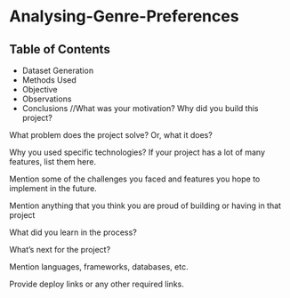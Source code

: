 # Analysing-Genre-Preferences
## Table of Contents
- Dataset Generation
- Methods Used
- Objective
- Observations
- Conclusions
//What was your motivation? Why did you build this project?

What problem does the project solve? Or, what it does?

Why you used specific technologies? If your project has a lot of many features, list them here.

Mention some of the challenges you faced and features you hope to implement in the future.

Mention anything that you think you are proud of building or having in that project

What did you learn in the process?

What’s next for the project?

Mention languages, frameworks, databases, etc.

Provide deploy links or any other required links.
